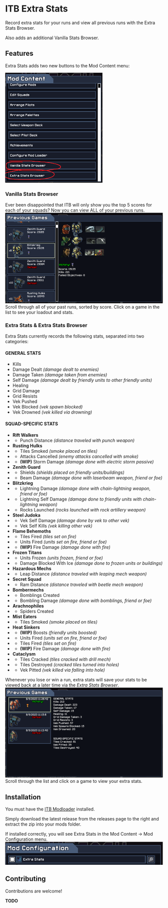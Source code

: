 # ITB Extra Stats

Record extra stats for your runs and view all previous runs with the Extra Stats Browser.

Also adds an additional Vanilla Stats Browser.



## Features

Extra Stats adds two new buttons to the Mod Content menu:

<img src="repository-resources/new_buttons.png" height="350" />

### Vanilla Stats Browser

Ever been disappointed that ITB will only show you the top 5 scores for each of your squads? Now you can view ALL of your previous runs.
<img src="repository-resources/vanilla_stats_browser.png" />
Scroll through all of your past runs, sorted by score. Click on a game in the list to see your loadout and stats.

### Extra Stats & Extra Stats Browser

Extra Stats currently records the following stats, separated into two categories:

#### GENERAL STATS
- Kills
- Damage Dealt *(damage dealt to enemies)*
- Damage Taken *(damage taken from enemies)*
- Self Damage  *(damage dealt by friendly units to other friendly units)*
- Healing
- Grid Damage
- Grid Resists
- Vek Pushed
- Vek Blocked  *(vek spawn blocked)*
- Vek Drowned  *(vek killed via drowning)*

#### SQUAD-SPECIFIC STATS
- **Rift Walkers**
- - Punch Distance *(distance traveled with punch weapon)*
- **Rusting Hulks**
- - Tiles Smoked *(smoke placed on tiles)*
- - Attacks Cancelled *(enemy attacks cancelled with smoke)*
- - **(WIP)** Storm Damage *(damage done with electric storm passive)*
- **Zenith Guard**
- - Shields *(shields placed on friendly units/buildings)*
- - Beam Damage *(damage done with laserbeam weapon, friend or foe)*
- **Blitzkrieg**
- - Lightning Damage *(damage done with chain-lightning weapon, friend or foe)*
- - Lightning Self Damage *(damage done to friendly units with chain-lightning weapon)*
- - Rocks Launched *(rocks launched with rock artillery weapon)*
- **Steel Judoka**
- - Vek Self Damage *(damage done by vek to other vek)*
- - Vek Self Kills *(vek killing other vek)*
- **Flame Behemoths**
- - Tiles Fired *(tiles set on fire)*
- - Units Fired *(units set on fire, friend or foe)*
- - **(WIP)** Fire Damage *(damage done with fire)*
- **Frozen Titans**
- - Units Frozen *(units frozen, friend or foe)*
- - Damage Blocked With Ice *(damage done to frozen units or buildings)*
- **Hazardous Mechs**
- - Leap Distance *(distance traveled with leaping mech weapon)*
- **Secret Squad**
- - Ram Distance *(distance traveled with beetle mech weapon)*
- **Bombermechs**
- - Bomblings Created
- - Bombling Damage *(damage done with bomblings, friend or foe)*
- **Arachnophiles**
- - Spiders Created
- **Mist Eaters**
- - Tiles Smoked *(smoke placed on tiles)*
- **Heat Sinkers**
- - **(WIP)** Boosts *(friendly units boosted)*
- - Units Fired *(units set on fire, friend or foe)*
- - Tiles Fired *(tiles set on fire)*
- - **(WIP)** Fire Damage *(damage done with fire)*
- **Cataclysm**
- - Tiles Cracked *(tiles cracked with drill mech)*
- - Tiles Destroyed *(cracked tiles turned into holes)*
- - Vek Pitted *(vek killed via falling into hole)*

Whenever you lose or win a run, extra stats will save your stats to be viewed back at a later time via the *Extra Stats Browser*.
<img src="repository-resources/modded_stats_browser.png" />
Scroll through the list and click on a game to view your extra stats.


## Installation

You must have the [ITB Modloader](https://github.com/itb-community/ITB-ModLoader) installed.

Simply download the latest release from the releases page to the right and extract the zip into your mods folder.

If installed correctly, you will see Extra Stats in the Mod Content -> Mod Configuration menu.
<img src="repository-resources/installed_correctly.png" />

## Contributing
Contributions are welcome!

**TODO**

